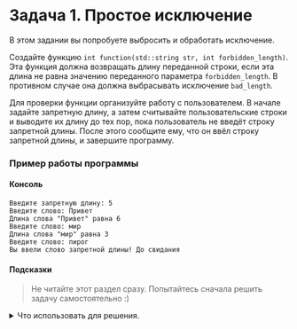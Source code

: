 # Задача 1. Простое исключение
В этом задании вы попробуете выбросить и обработать исключение.

Создайте функцию `int function(std::string str, int forbidden_length)`. Эта функция должна возвращать длину переданной строки, если эта длина не равна значению переданного параметра `forbidden_length`. В противном случае она должна выбрасывать исключение `bad_length`.

Для проверки функции организуйте работу с пользователем. В начале задайте запретную длину, а затем считывайте пользовательские строки и выводите их длину до тех пор, пока пользователь не введёт строку запретной длины. После этого сообщите ему, что он ввёл строку запретной длины, и завершите программу.

### Пример работы программы
#### Консоль
```
Введите запретную длину: 5
Введите слово: Привет
Длина слова "Привет" равна 6
Введите слово: мир
Длина слова "мир" равна 3
Введите слово: пирог
Вы ввели слово запретной длины! До свидания
```

#### Подсказки

> Не читайте этот раздел сразу. Попытайтесь сначала решить задачу самостоятельно :)

<details>

<summary>Что использовать для решения.</summary>

Для вычисления длины строки используйте метод класса `std::string` — `length`.

Для создания исключения используйте ключевое слово `throw`.

Для ожидания исключения используйте ключевое слово `try`.

Для обработки исключения используйте ключевое слово `catch`.

</details>
